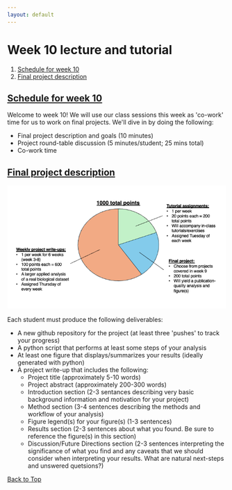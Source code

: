 ```yaml
---
layout: default
---
```


<a name="top"></a>

# Week 10 lecture and tutorial
1. [Schedule for week 10](#sched)
2. [Final project description](#final)


## <ins>**Schedule for week 10**</ins> <a name="sched"></a>
Welcome to week 10! We will use our class sessions this week as 'co-work' time for us to work on final projects. We'll dive in by doing the following:

- Final project description and goals (10 minutes)
- Project round-table discussion (5 minutes/student; 25 mins total)
- Co-work time

## <ins>**Final project description**</ins> <a name="final"></a>

![Points structure of BB 485](/Images/Week01/points_piechart.png)

Each student must produce the following deliverables:
- A new github repository for the project (at least three 'pushes' to track your progress)
- A python script that performs at least some steps of your analysis
- At least one figure that displays/summarizes your results (ideally generated with python)
- A project write-up that includes the following:
  - Project title (approximately 5-10 words)
  - Project abstract (approximately 200-300 words)
  - Introduction section (2-3 sentances describing very basic background information and motivation for your project)
  - Method section (3-4 sentences describing the methods and workflow of your analysis)
  - Figure legend(s) for your figure(s) (1-3 sentences)
  - Results section (2-3 sentences about what you found. Be sure to reference the figure(s) in this section)
  - Discussion/Future Directions section (2-3 sentences interpreting the significance of what you find and any caveats that we should consider when interpreting your results. What are natural next-steps and unswered quetsions?)

[Back to Top](#top)
